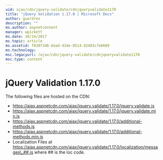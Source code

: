 ```yaml
---
uid: ajax/cdn/jquery-validate/cdnjqueryvalidate1170
title: "jQuery Validation 1.17.0 | Microsoft Docs"
author: guardrex
description: ""
ms.author: aspnetcontent
manager: wpickett
ms.date: 10/14/2017
ms.topic: article
ms.assetid: f038f3d6-daad-43de-8514-d2483c7e6609
ms.technology: 
msc.legacyurl: /ajax/cdn/jquery-validate/cdnjqueryvalidate1170
msc.type: content
---
```

jQuery Validation 1.17.0
====================
The following files are hosted on the CDN:

- https://ajax.aspnetcdn.com/ajax/jquery.validate/1.17.0/jquery.validate.js
- https://ajax.aspnetcdn.com/ajax/jquery.validate/1.17.0/jquery.validate.min.js
- https://ajax.aspnetcdn.com/ajax/jquery.validate/1.17.0/additional-methods.js
- https://ajax.aspnetcdn.com/ajax/jquery.validate/1.17.0/additional-methods.min.js
- Localization Files at https://ajax.aspnetcdn.com/ajax/jquery.validate/1.17.0/localization/messages\_##.js where ## is the loc code.
